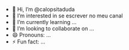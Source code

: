 - 👋 Hi, I’m @calopsitaduda
- 👀 I’m interested in se escrever no meu canal
- 🌱 I’m currently learning ...
- 💞️ I’m looking to collaborate on ...
- 😄 Pronouns: ...
- ⚡ Fun fact: ...

<!---
calopsitaduda/calopsitaduda is a ✨ special ✨ repository because its `README.md` (this file) appears on your GitHub profile.
You can click the Preview link to take a look at your changes.
--->
